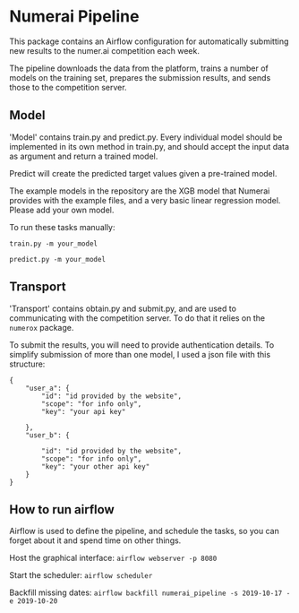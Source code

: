# Numerai Pipeline
This package contains an Airflow configuration for automatically submitting new results to the numer.ai competition each week.

The pipeline downloads the data from the platform, trains a number of models on the training set, prepares the submission results, and sends those to the competition server.

## Model
'Model' contains train.py and predict.py. Every individual model should be implemented in its own method in train.py, and should accept the input data as argument and return a trained model. 

Predict will create the predicted target values given a pre-trained model.

The example models in the repository are the XGB model that Numerai provides with the example files, and a very basic linear regression model. Please add your own model.

To run these tasks manually:

`train.py -m your_model`

`predict.py -m your_model`

## Transport
'Transport' contains obtain.py and submit.py, and are used to communicating with the competition server. To do that it relies on the `numerox` package.

To submit the results, you will need to provide authentication details. To simplify submission of more than one model, I used a json file with this structure:

```
{
    "user_a": {
        "id": "id provided by the website",
        "scope": "for info only",
        "key": "your api key"

    },
    "user_b": {

        "id": "id provided by the website",
        "scope": "for info only",
        "key": "your other api key"
    }
}
```

## How to run airflow 
Airflow is used to define the pipeline, and schedule the tasks, so you can forget about it and spend time on other things.

Host the graphical interface: `airflow webserver -p 8080`

Start the scheduler: `airflow scheduler`

Backfill missing dates: `airflow backfill numerai_pipeline -s 2019-10-17 -e 2019-10-20`